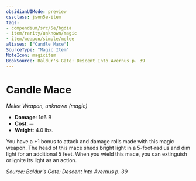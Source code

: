```yaml
---
obsidianUIMode: preview
cssclass: json5e-item
tags:
- compendium/src/5e/bgdia
- item/rarity/unknown/magic
- item/weapon/simple/melee
aliases: ["Candle Mace"]
SourceType: "Magic Item"
NoteIcon: magicitem
BookSource: Baldur's Gate: Descent Into Avernus p. 39
---
```

# Candle Mace
*Melee Weapon, unknown (magic)*  

- **Damage**: 1d6 B
- **Cost**: ⏤
- **Weight**: 4.0 lbs.

You have a +1 bonus to attack and damage rolls made with this magic weapon. The head of this mace sheds bright light in a 5-foot-radius and dim light for an additional 5 feet. When you wield this mace, you can extinguish or ignite its light as an action.

*Source: Baldur's Gate: Descent Into Avernus p. 39*